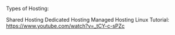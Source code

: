 Types of Hosting:

Shared Hosting
Dedicated Hosting
Managed Hosting
Linux Tutorial: https://www.youtube.com/watch?v=_tCY-c-sPZc